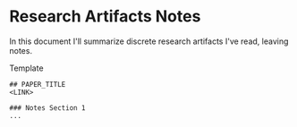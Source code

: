 # Research Artifacts Notes

In this document I'll summarize discrete research artifacts I've read, leaving notes.

Template
```
## PAPER_TITLE
<LINK>

### Notes Section 1
...
```
